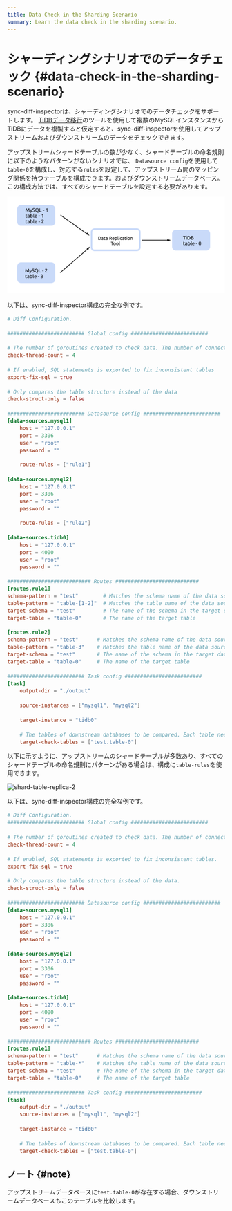 ```yaml
---
title: Data Check in the Sharding Scenario
summary: Learn the data check in the sharding scenario.
---
```


# シャーディングシナリオでのデータチェック {#data-check-in-the-sharding-scenario}

sync-diff-inspectorは、シャーディングシナリオでのデータチェックをサポートします。 [TiDBデータ移行](/dm/dm-overview.md)のツールを使用して複数のMySQLインスタンスからTiDBにデータを複製すると仮定すると、sync-diff-inspectorを使用してアップストリームおよびダウンストリームのデータをチェックできます。

アップストリームシャードテーブルの数が少なく、シャードテーブルの命名規則に以下のようなパターンがないシナリオでは、 `Datasource config`を使用して`table-0`を構成し、対応する`rules`を設定して、アップストリーム間のマッピング関係を持つテーブルを構成できます。およびダウンストリームデータベース。この構成方法では、すべてのシャードテーブルを設定する必要があります。

![shard-table-replica-1](/media/shard-table-replica-1.png)

以下は、sync-diff-inspector構成の完全な例です。

```toml
# Diff Configuration.

######################### Global config #########################

# The number of goroutines created to check data. The number of connections between upstream and downstream databases are slightly greater than this value
check-thread-count = 4

# If enabled, SQL statements is exported to fix inconsistent tables
export-fix-sql = true

# Only compares the table structure instead of the data
check-struct-only = false

######################### Datasource config #########################
[data-sources.mysql1]
    host = "127.0.0.1"
    port = 3306
    user = "root"
    password = ""

    route-rules = ["rule1"]

[data-sources.mysql2]
    host = "127.0.0.1"
    port = 3306
    user = "root"
    password = ""

    route-rules = ["rule2"]

[data-sources.tidb0]
    host = "127.0.0.1"
    port = 4000
    user = "root"
    password = ""

########################### Routes ###########################
[routes.rule1]
schema-pattern = "test"        # Matches the schema name of the data source. Supports the wildcards "*" and "?"
table-pattern = "table-[1-2]"  # Matches the table name of the data source. Supports the wildcards "*" and "?"
target-schema = "test"         # The name of the schema in the target database
target-table = "table-0"       # The name of the target table

[routes.rule2]
schema-pattern = "test"      # Matches the schema name of the data source. Supports the wildcards "*" and "?"
table-pattern = "table-3"    # Matches the table name of the data source. Supports the wildcards "*" and "?"
target-schema = "test"       # The name of the schema in the target database
target-table = "table-0"     # The name of the target table

######################### Task config #########################
[task]
    output-dir = "./output"

    source-instances = ["mysql1", "mysql2"]

    target-instance = "tidb0"

    # The tables of downstream databases to be compared. Each table needs to contain the schema name and the table name, separated by '.'
    target-check-tables = ["test.table-0"]
```

以下に示すように、アップストリームのシャードテーブルが多数あり、すべてのシャードテーブルの命名規則にパターンがある場合は、構成に`table-rules`を使用できます。

![shard-table-replica-2](/media/shard-table-replica-2.png)

以下は、sync-diff-inspector構成の完全な例です。

```toml
# Diff Configuration.
######################### Global config #########################

# The number of goroutines created to check data. The number of connections between upstream and downstream databases are slightly greater than this value.
check-thread-count = 4

# If enabled, SQL statements is exported to fix inconsistent tables.
export-fix-sql = true

# Only compares the table structure instead of the data.
check-struct-only = false

######################### Datasource config #########################
[data-sources.mysql1]
    host = "127.0.0.1"
    port = 3306
    user = "root"
    password = ""

[data-sources.mysql2]
    host = "127.0.0.1"
    port = 3306
    user = "root"
    password = ""

[data-sources.tidb0]
    host = "127.0.0.1"
    port = 4000
    user = "root"
    password = ""

########################### Routes ###########################
[routes.rule1]
schema-pattern = "test"      # Matches the schema name of the data source. Supports the wildcards "*" and "?"
table-pattern = "table-*"    # Matches the table name of the data source. Supports the wildcards "*" and "?"
target-schema = "test"       # The name of the schema in the target database
target-table = "table-0"     # The name of the target table

######################### Task config #########################
[task]
    output-dir = "./output"
    source-instances = ["mysql1", "mysql2"]

    target-instance = "tidb0"

    # The tables of downstream databases to be compared. Each table needs to contain the schema name and the table name, separated by '.'
    target-check-tables = ["test.table-0"]
```

## ノート {#note}

アップストリームデータベースに`test.table-0`が存在する場合、ダウンストリームデータベースもこのテーブルを比較します。
